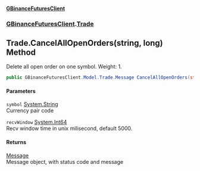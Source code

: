 #### [GBinanceFuturesClient](./index.md 'index')
### [GBinanceFuturesClient](./GBinanceFuturesClient.md 'GBinanceFuturesClient').[Trade](./GBinanceFuturesClient-Trade.md 'GBinanceFuturesClient.Trade')
## Trade.CancelAllOpenOrders(string, long) Method
Delete all open order on one symbol. Weight: 1.  
```csharp
public GBinanceFuturesClient.Model.Trade.Message CancelAllOpenOrders(string symbol, long recvWindow=5000L);
```
#### Parameters
<a name='GBinanceFuturesClient-Trade-CancelAllOpenOrders(string_long)-symbol'></a>
`symbol` [System.String](https://docs.microsoft.com/en-us/dotnet/api/System.String 'System.String')  
Currency pair code  
  
<a name='GBinanceFuturesClient-Trade-CancelAllOpenOrders(string_long)-recvWindow'></a>
`recvWindow` [System.Int64](https://docs.microsoft.com/en-us/dotnet/api/System.Int64 'System.Int64')  
Recv window time in unix milisecond, default 5000.  
  
#### Returns
[Message](./GBinanceFuturesClient-Model-Trade-Message.md 'GBinanceFuturesClient.Model.Trade.Message')  
Message object, with status code and message  
